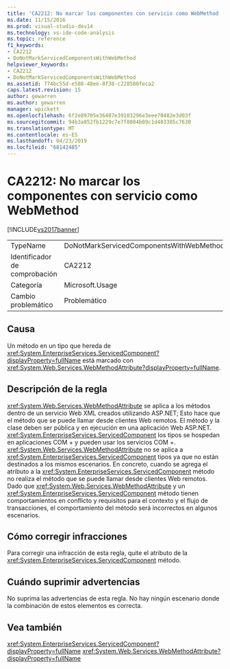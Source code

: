 ```yaml
---
title: 'CA2212: No marcar los componentes con servicio como WebMethod | Documentos de Microsoft'
ms.date: 11/15/2016
ms.prod: visual-studio-dev14
ms.technology: vs-ide-code-analysis
ms.topic: reference
f1_keywords:
- CA2212
- DoNotMarkServicedComponentsWithWebMethod
helpviewer_keywords:
- CA2212
- DoNotMarkServicedComponentsWithWebMethod
ms.assetid: 774bc55d-e588-48ee-8f38-c228580feca2
caps.latest.revision: 15
author: gewarren
ms.author: gewarren
manager: wpickett
ms.openlocfilehash: 6f2e89705e36407e39103296e3eee70482e3d03f
ms.sourcegitcommit: 94b3a052fb1229c7e7f8804b09c1d403385c7630
ms.translationtype: MT
ms.contentlocale: es-ES
ms.lasthandoff: 04/23/2019
ms.locfileid: "68142485"
---
```

# <a name="ca2212-do-not-mark-serviced-components-with-webmethod"></a>CA2212: No marcar los componentes con servicio como WebMethod
[!INCLUDE[vs2017banner](../includes/vs2017banner.md)]

|||
|-|-|
|TypeName|DoNotMarkServicedComponentsWithWebMethod|
|Identificador de comprobación|CA2212|
|Categoría|Microsoft.Usage|
|Cambio problemático|Problemático|

## <a name="cause"></a>Causa
 Un método en un tipo que hereda de <xref:System.EnterpriseServices.ServicedComponent?displayProperty=fullName> está marcado con <xref:System.Web.Services.WebMethodAttribute?displayProperty=fullName>.

## <a name="rule-description"></a>Descripción de la regla
 <xref:System.Web.Services.WebMethodAttribute> se aplica a los métodos dentro de un servicio Web XML creados utilizando ASP.NET; Esto hace que el método que se puede llamar desde clientes Web remotos. El método y la clase deben ser pública y en ejecución en una aplicación Web ASP.NET. <xref:System.EnterpriseServices.ServicedComponent> los tipos se hospedan en aplicaciones COM + y pueden usar los servicios COM +. <xref:System.Web.Services.WebMethodAttribute> no se aplica a <xref:System.EnterpriseServices.ServicedComponent> tipos ya que no están destinados a los mismos escenarios. En concreto, cuando se agrega el atributo a la <xref:System.EnterpriseServices.ServicedComponent> método no realiza el método que se puede llamar desde clientes Web remotos. Dado que <xref:System.Web.Services.WebMethodAttribute> y un <xref:System.EnterpriseServices.ServicedComponent> método tienen comportamientos en conflicto y requisitos para el contexto y el flujo de transacciones, el comportamiento del método será incorrectos en algunos escenarios.

## <a name="how-to-fix-violations"></a>Cómo corregir infracciones
 Para corregir una infracción de esta regla, quite el atributo de la <xref:System.EnterpriseServices.ServicedComponent> método.

## <a name="when-to-suppress-warnings"></a>Cuándo suprimir advertencias
 No suprima las advertencias de esta regla. No hay ningún escenario donde la combinación de estos elementos es correcta.

## <a name="see-also"></a>Vea también
 <xref:System.EnterpriseServices.ServicedComponent?displayProperty=fullName> <xref:System.Web.Services.WebMethodAttribute?displayProperty=fullName>
